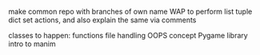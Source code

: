 make common repo with branches of own name
WAP to perform list tuple dict set actions, and also explain the same via comments


classes to happen:
functions
file handling
OOPS concept
Pygame library
intro to manim